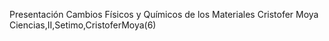 Presentación Cambios Físicos y Químicos de los Materiales Cristofer Moya
Ciencias,II,Setimo,CristoferMoya(6)